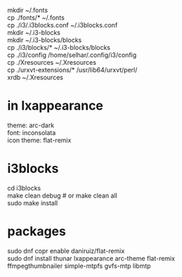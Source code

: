 mkdir ~/.fonts  
cp ./fonts/* ~/.fonts  
cp ./i3/.i3blocks.conf ~/.i3blocks.conf  
mkdir ~/.i3-blocks  
mkdir ~/.i3-blocks/blocks  
cp ./i3/blocks/* ~/.i3-blocks/blocks  
cp ./i3/config /home/selhar/.config/i3/config  
cp ./Xresources ~/.Xresources  
cp ./urxvt-extensions/* /usr/lib64/urxvt/perl/  
xrdb ~/.Xresources  
  
# in lxappearance
theme: arc-dark  
font: inconsolata  
icon theme: flat-remix  

# i3blocks
cd i3blocks  
make clean debug # or make clean all  
sudo make install  

# packages
sudo dnf copr enable daniruiz/flat-remix  
sudo dnf install thunar lxappearance arc-theme flat-remix ffmpegthumbnailer simple-mtpfs gvfs-mtp libmtp